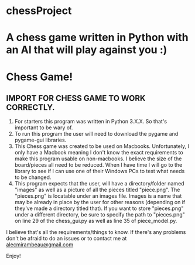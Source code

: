 
# chessProject
A chess game written in Python with an AI that will play against you :)
=======
# Chess Game!

## IMPORT FOR CHESS GAME TO WORK CORRECTLY.

1. For starters this program was written in Python 3.X.X. So that's important to be wary of.
1. To run this program the user will need to download the pygame and pygame-gui libraries.
1. This Chess game was created to be used on Macbooks. Unfortunately, I only have a Macbook meaning I don't know the exact requirements to make this program usable on 
non-macbooks. I believe the size of the board/pieces all need to be reduced. When I have time I will go to the library to see if I can use one of their Windows PCs to 
test what needs to be changed.
1. This program expects that the user, will have a directory/folder named "images" as well as a picture of all the pieces titled "piece.png". The "pieces.png" is 
locatable under an images file. Images is a name that may be already in place by the user for other reasons (depending on if they've made a directory titled that). If 
you want to store "pieces.png" under a different directory, be sure to specify the path to "pieces.png" on line 29 of the chess_gui.py as well as line 35 of 
piece_model.py.

I believe that's all the requirements/things to know. If there's any problems don't be afraid to do an issues or to contact me at alecmirambeau@gmail.com

Enjoy!


